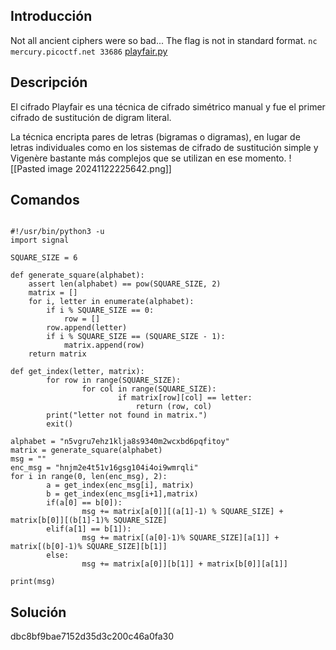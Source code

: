 ## Introducción
Not all ancient ciphers were so bad... The flag is not in standard format. `nc mercury.picoctf.net 33686` [playfair.py](https://mercury.picoctf.net/static/aec5fd7b1ec96307c4eda752a3353f68/playfair.py)
## Descripción
El cifrado Playfair es una técnica de cifrado simétrico manual y fue el primer cifrado de sustitución de digram literal.

La técnica encripta pares de letras (bigramas o digramas), en lugar de letras individuales como en los sistemas de cifrado de sustitución simple y Vigenère bastante más complejos que se utilizan en ese momento.
![[Pasted image 20241122225642.png]]
## Comandos

```

#!/usr/bin/python3 -u
import signal

SQUARE_SIZE = 6

def generate_square(alphabet):
	assert len(alphabet) == pow(SQUARE_SIZE, 2)
	matrix = []
	for i, letter in enumerate(alphabet):
		if i % SQUARE_SIZE == 0:
			row = []
		row.append(letter)
		if i % SQUARE_SIZE == (SQUARE_SIZE - 1):
			matrix.append(row)
	return matrix

def get_index(letter, matrix):
        for row in range(SQUARE_SIZE):
                for col in range(SQUARE_SIZE):
                        if matrix[row][col] == letter:
                            return (row, col)
        print("letter not found in matrix.")
        exit()

alphabet = "n5vgru7ehz1klja8s9340m2wcxbd6pqfitoy"
matrix = generate_square(alphabet)
msg = ""
enc_msg = "hnjm2e4t51v16gsg104i4oi9wmrqli"
for i in range(0, len(enc_msg), 2):
        a = get_index(enc_msg[i], matrix)
        b = get_index(enc_msg[i+1],matrix)
        if(a[0] == b[0]):
                msg += matrix[a[0]][(a[1]-1) % SQUARE_SIZE] + matrix[b[0]][(b[1]-1)% SQUARE_SIZE]
        elif(a[1] == b[1]):
                msg += matrix[(a[0]-1)% SQUARE_SIZE][a[1]] + matrix[(b[0]-1)% SQUARE_SIZE][b[1]]
        else:
                msg += matrix[a[0]][b[1]] + matrix[b[0]][a[1]]
        
print(msg)
```
## Solución 
dbc8bf9bae7152d35d3c200c46a0fa30